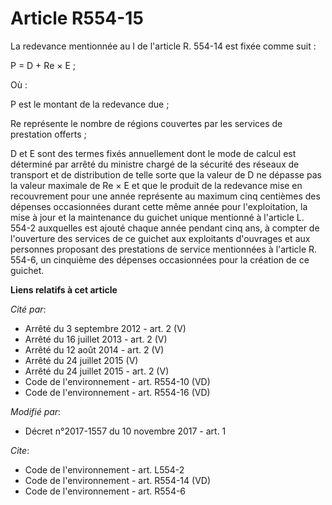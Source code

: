 # Article R554-15

La redevance mentionnée au I de l'article R. 554-14 est fixée comme suit :

P = D + Re × E ;

Où :

P est le montant de la redevance due ;

Re représente le nombre de régions couvertes par les services de prestation offerts ;

D et E sont des termes fixés annuellement dont le mode de calcul est déterminé par arrêté du ministre chargé de la sécurité
des réseaux de transport et de distribution de telle sorte que la valeur de D ne dépasse pas la valeur maximale de Re × E et
que le produit de la redevance mise en recouvrement pour une année représente au maximum cinq centièmes des dépenses
occasionnées durant cette même année pour l'exploitation, la mise à jour et la maintenance du guichet unique mentionné à
l'article L. 554-2 auxquelles est ajouté chaque année pendant cinq ans, à compter de l'ouverture des services de ce guichet
aux exploitants d'ouvrages et aux personnes proposant des prestations de service mentionnées à l'article R. 554-6, un
cinquième des dépenses occasionnées pour la création de ce guichet.

**Liens relatifs à cet article**

_Cité par_:

  - Arrêté du 3 septembre 2012 - art. 2 (V)
  - Arrêté du 16 juillet 2013 - art. 2 (V)
  - Arrêté du 12 août 2014 - art. 2 (V)
  - Arrêté du 24 juillet 2015 (V)
  - Arrêté du 24 juillet 2015 - art. 2 (V)
  - Code de l'environnement - art. R554-10 (VD)
  - Code de l'environnement - art. R554-16 (VD)

_Modifié par_:

  - Décret n°2017-1557 du 10 novembre 2017 - art. 1

_Cite_:

  - Code de l'environnement - art. L554-2
  - Code de l'environnement - art. R554-14 (VD)
  - Code de l'environnement - art. R554-6
